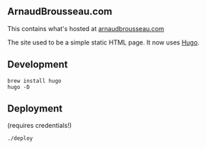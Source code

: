 ## ArnaudBrousseau.com
This contains what's hosted at [arnaudbrousseau.com](https://arnaudbrousseau.com)

The site used to be a simple static HTML page. It now uses [Hugo](https://gohugo.io/).

## Development

```
brew install hugo
hugo -D
```

## Deployment
(requires credentials!)
```
./deploy
```
